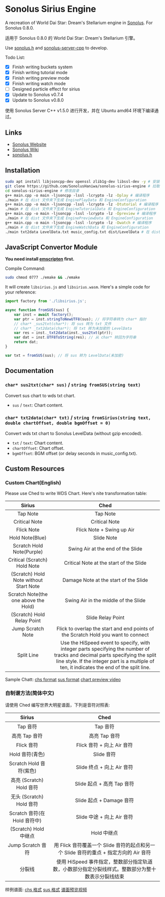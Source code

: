 # Sonolus Sirius Engine

A recreation of World Dai Star: Dream's Stellarium engine in [Sonolus](https://sonolus.com). For Sonolus 0.8.0.

适用于 Sonolus 0.8.0 的 World Dai Star: Dream's Stellarium 引擎。

Use [sonolus.h](https://github.com/SonolusHaniwa/sonolus.h) and [sonolus-server-cpp](https://github.com/SonolusHaniwa/sonolus-server-cpp) to develop.

Todo List:

- [x] Finish writing buckets system
- [x] Finish writing tutorial mode
- [x] Finish writing preview mode
- [x] Finish writing watch mode
- [ ] Designed particle effect for sirius
- [x] Update to Sonolus v0.7.4
- [x] Update to Sonolus v0.8.0

使用 Sonolus Server C++ v1.5.0 进行开发，并在 Ubuntu amd64 环境下编译通过。

## Links

- [Sonolus Website](https://sonolus.com) 
- [Sonolus Wiki](https://github.com/NonSpicyBurrito/sonolus-wiki)
- [sonolus.h](https://github.com/SonolusHaniwa/sonolus.h)

## Installation

```bash
sudo apt install libjsoncpp-dev openssl zlib1g-dev libssl-dev -y # 安装环境依赖
git clone https://github.com/SonolusHaniwa/sonolus-sirius-engine # 拉取源码
cd sonolus-sirius-engine # 修改目录
g++ main.cpp -o main -ljsoncpp -lssl -lcrypto -lz -Dplay # 编译程序
./main # 在 dist 文件夹下生成 EnginePlayData 和 EngineConfiguration
g++ main.cpp -o main -ljsoncpp -lssl -lcrypto -lz -Dtutorial # 编译程序
./main # 在 dist 文件夹下生成 EngineTutorialData 和 EngineConfiguration
g++ main.cpp -o main -ljsoncpp -lssl -lcrypto -lz -Dpreview # 编译程序
./main # 在 dist 文件夹下生成 EnginePreviewData 和 EngineConfiguration
g++ main.cpp -o main -ljsoncpp -lssl -lcrypto -lz -Dwatch # 编译程序
./main # 在 dist 文件夹下生成 EngineWatchData 和 EngineConfiguration
./main txt2data LevelData.txt music_config.txt dist/LevelData # 在 dist 文件夹下生成 LevelData
```

## JavaScript Convertor Module

**You need install [emscripten](https://github.com/emscripten-core/emscripten) first.**

Compile Command:

```bash
sudo chmod 0777 ./emake && ./emake
```

It will create `libsirius.js` and `libsirius.wasm`. Here's a simple code for your reference:

```javascript
import factory from './libsirius.js';

async function fromSUS(sus) {
	var inst = await factory();
	var ptr = inst.stringToNewUTF8(sus); // 将字符串转为 char* 指针
	// char* _sus2txt(char*): 将 sus 转为 txt 文件
	// char* _txt2data(char*): 将 txt 转为未加密的 LevelData
	var res = inst._txt2data(inst._sus2txt(ptr));
	var dat = inst.UTF8ToString(res); // 从 char* 转回为字符串
	return dat;
}

var txt = fromSUS(sus); // 将 sus 转为 LevelData(未加密)
```

## Documentation

### `char* sus2txt(char* sus)` / `string fromSUS(string text)`

Convert sus chart to wds txt chart.

- `sus` / `text`: Chart content.

### `char* txt2data(char* txt)` / `string fromSirius(string text, double chartOffset, double bgmOffset = 0)`

Convert wds txt chart to Sonolus LevelData (without gzip encoded).

- `txt` / `text`: Chart content.
- `chartOffset`: Chart offset.
- `bgmOffset`: BGM offset (or delay seconds in music_config.txt).

## Custom Resources

### Custom Chart(English)

Please use Ched to write WDS Chart. Here's nite transformation table:

|Sirius|Ched|
|:-:|:-:|
|Tap Note|Tap Note|
|Critical Note|Critical Note|
|Flick Note|Flick Note + Swing up Air|
|Hold Note(Blue)|Slide Note|
|Scratch Hold Note(Purple)|Swing Air at the end of the Slide|
|Critical (Scratch) Hold Note|Critical Note at the start of the Slide|
|(Scratch) Hold Note without Start Note|Damage Note at the start of the Slide|
|Scratch Note(the one above the Hold)|Swing Air in the middle of the Slide|
|(Scratch) Hold Relay Point|Slide Relay Point|
|Jump Scratch Note|Flick to overlap the start and end points of the Scratch Hold you want to connect|
|Split Line|Use the HiSpeed event to specify, with integer parts specifying the number of tracks and decimal parts specifying the split line style. If the integer part is a multiple of ten, it indicates the end of the split line.|

Sample Chatt: [chs format](https://oneindex.littleyang.me/api/raw?path=/data/satellite.chs) [sus format](https://oneindex.littleyang.me/api/raw?path=/data/satellite.sus) [chart preview video](https://www.bilibili.com/video/BV1AH4y1R7xX)

### 自制谱方法(简体中文)

请使用 Ched 编写世界大明星谱面，下列是音符对照表:

|Sirius|Ched|
|:-:|:-:|
|Tap 音符|Tap 音符|
|高亮 Tap 音符|高亮 Tap 音符|
|Flick 音符|Flick 音符 + 向上 Air 音符|
|Hold 音符(青色)|Slide 音符|
|Scratch Hold 音符(紫色)|Slide 终点 + 向上 Air 音符|
|高亮 (Scratch) Hold 音符|Slide 起点 + 高亮 Tap 音符|
|无头 (Scratch) Hold 音符|Slide 起点 + Damage 音符|
|Scratch 音符(在 Hold 音符中)|Slide 中途 + 向上 Air 音符|
|(Scratch) Hold 中继点|Hold 中继点|
|Jump Scratch 音符|用 Flick 音符覆盖一个 Slide 音符的起点和另一个 Slide 音符的重点 + 指定方向的 Air 音符|
|分裂线|使用 HiSpeed 事件指定，整数部分指定轨道数，小数部分指定分裂线样式。整数部分为整十数表示分裂线结束|

样例谱面: [chs 格式](https://oneindex.littleyang.me/api/raw?path=/data/satellite.chs) [sus 格式](https://oneindex.littleyang.me/api/raw?path=/data/satellite.sus) [谱面预览视频](https://www.bilibili.com/video/BV1AH4y1R7xX)
